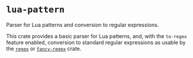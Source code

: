 # `lua-pattern`

Parser for Lua patterns and conversion to regular expressions.

This crate provides a basic parser for Lua patterns, and, with the `to-regex`
feature enabled, conversion to standard regular expressions as usable by the
[`regex`](https://crates.io/crates/regex) or
[`fancy-regex`](https://crates.io/crates/fancy-regex) crate.
